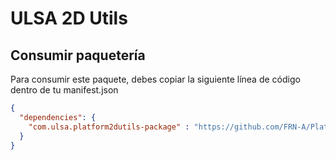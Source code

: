 # ULSA 2D Utils

## Consumir paquetería 

Para consumir este paquete, debes copiar la siguiente línea de código dentro de tu manifest.json

```json
{
  "dependencies": {
    "com.ulsa.platform2dutils-package" : "https://github.com/FRN-A/Platform2DUtils.git"
  }
}
```
